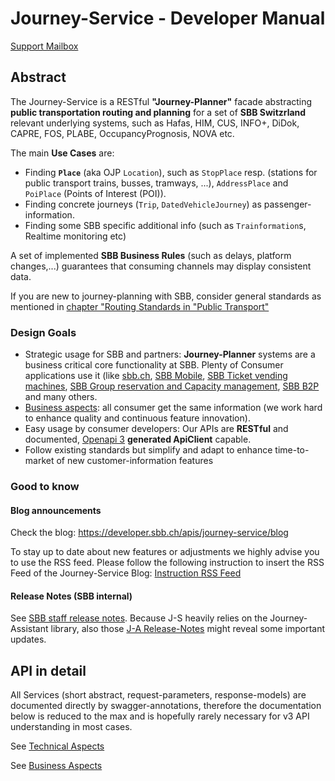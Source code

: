 
# Journey-Service - Developer Manual
[Support Mailbox](mailto:journey-service@sbb.ch)

## Abstract
The Journey-Service is a RESTful **"Journey-Planner"** facade abstracting **public transportation routing and planning** for a set of **SBB Switzrland** relevant underlying systems, such as Hafas, HIM, CUS, INFO+, DiDok, CAPRE, FOS, PLABE, OccupancyPrognosis, NOVA etc.

The main **Use Cases** are:
* Finding **`Place`** (aka OJP `Location`), such as `StopPlace` resp. (stations for public transport trains, busses, tramways, ...), `AddressPlace` and `PoiPlace` (Points of Interest (POI)).
* Finding concrete journeys (`Trip`, `DatedVehicleJourney`) as passenger-information.
* Finding some SBB specific additional info (such as `Trainformation`s, Realtime monitoring etc)

A set of implemented **SBB Business Rules** (such as delays, platform changes,...) guarantees that consuming channels may display consistent data.

If you are new to journey-planning with SBB, consider general standards as mentioned in [chapter "Routing Standards in "Public Transport"](v3/Journey-Service_v3_MODEL.md)

### Design Goals
* Strategic usage for SBB and partners: **Journey-Planner** systems are a business critical core functionality at SBB. Plenty of Consumer applications use it (like [sbb.ch](https://www.sbb.ch/en/home.html), [SBB Mobile](https://www.sbb.ch/de/fahrplan/mobile-fahrplaene/sbb-mobile.html), [SBB Ticket vending machines](https://www.sbb.ch/de/bahnhof-services/am-bahnhof/services-am-billettautomat/sbb-billettautomat.html), [SBB Group reservation and Capacity management](https://company.sbb.ch/de/sbb-als-geschaeftspartner/dienstleistungen/vertriebsmanagement-ktu/produkte/capre.html), [SBB B2P](https://company.sbb.ch/content/dam/sbb/de/pdf/sbb-konzern/sbb-als-geschaeftspartner/partnervertrieb/webserviceB2P_factsheet_d.pdf) and many others.
* [Business aspects](business/BusinessAspects.md): all consumer get the same information (we work hard to enhance quality and continuous feature innovation).
* Easy usage by consumer developers: Our APIs are **RESTful** and documented, [Openapi 3](https://oai.github.io/Documentation/) **generated ApiClient** capable.
* Follow existing standards but simplify and adapt to enhance time-to-market of new customer-information features

### Good to know
#### Blog announcements
Check the blog: https://developer.sbb.ch/apis/journey-service/blog

To stay up to date about new features or adjustments we highly advise you to use the RSS feed. Please follow the following instruction to insert the RSS Feed of the Journey-Service Blog: [Instruction RSS Feed](RSS%20Subscription-Instruction.pdf)

#### Release Notes (SBB internal)
See [SBB staff release notes](https://code.sbb.ch/projects/KI_FAHRPLAN/repos/journey-service/browse/ReleaseNotes.md).
Because J-S heavily relies on the Journey-Assistant library, also those [J-A Release-Notes](https://code.sbb.ch/projects/KI_FAHRPLAN/repos/journey-assistant/browse/ReleaseNotes.md) might reveal some important updates.

## API in detail
All Services (short abstract, request-parameters, response-models) are documented directly by swagger-annotations, therefore the documentation below is reduced to the max and is hopefully rarely necessary for v3 API understanding in most cases.

See [Technical Aspects](technical/TechnicalAspects.md)

See [Business Aspects](business/BusinessAspects.md)
